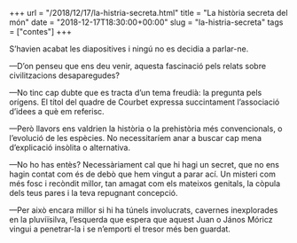 +++
url = "/2018/12/17/la-histria-secreta.html"
title = "La història secreta del món"
date = "2018-12-17T18:30:00+00:00"
slug = "la-histria-secreta"
tags = ["contes"]
+++

<p>S’havien acabat les diapositives i ningú no es decidia a parlar-ne.</p>

<p>—D’on penseu que ens deu venir, aquesta fascinació pels relats sobre civilitzacions desaparegudes?</p>
<p>—No tinc cap dubte que es tracta d’un tema freudià: la pregunta pels orígens. El títol del quadre de Courbet expressa succintament l’associació d’idees a què em referisc.</p>
<p>—Però llavors ens valdrien la història o la prehistòria més convencionals, o l’evolució de les espècies. No necessitaríem anar a buscar cap mena d’explicació insòlita o alternativa.</p>
<p>—No ho has entès? Necessàriament cal que hi hagi un secret, que no ens hagin contat com és de debò que hem vingut a parar ací. Un misteri com més fosc i recòndit millor, tan amagat com els mateixos genitals, la còpula dels teus pares i la teva repugnant concepció.</p>
<p>—Per això encara millor si hi ha túnels involucrats, cavernes inexplorades en la pluviïsilva, l’esquerda que espera que aquest Juan o János Móricz vingui a penetrar-la i se n’emporti el tresor més ben guardat.</p>
